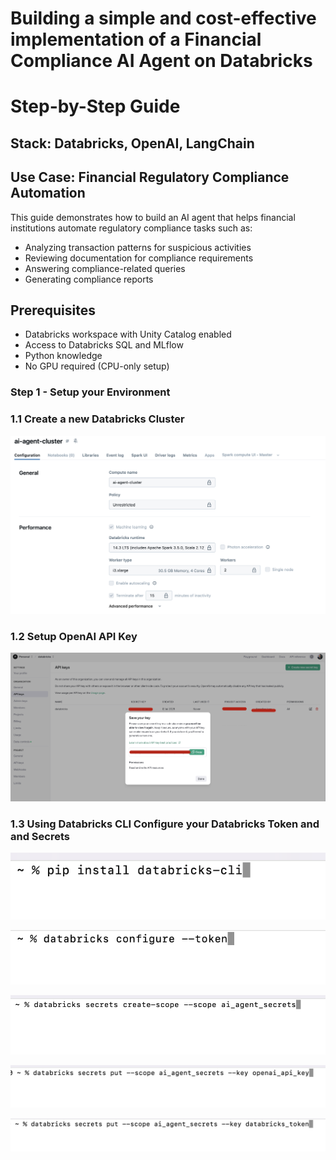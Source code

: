 # Building a simple and cost-effective implementation of a Financial Compliance AI Agent on Databricks

# Step-by-Step Guide

## Stack: Databricks, OpenAI, LangChain

## Use Case: Financial Regulatory Compliance Automation

This guide demonstrates how to build an AI agent that helps financial institutions automate regulatory compliance tasks such as:

- Analyzing transaction patterns for suspicious activities
- Reviewing documentation for compliance requirements
- Answering compliance-related queries
- Generating compliance reports

## Prerequisites

- Databricks workspace with Unity Catalog enabled
- Access to Databricks SQL and MLflow
- Python knowledge
- No GPU required (CPU-only setup)

### Step 1 - Setup your Environment

### 1.1 Create a new Databricks Cluster

![alt text](image.png)

### 1.2 Setup OpenAI API Key

![alt text](image-1.png)

### 1.3 Using Databricks CLI Configure your Databricks Token and and Secrets

![alt text](image-2.png)

![alt text](image-3.png)

![alt text](image-4.png)

![alt text](image-5.png)

![alt text](image-6.png)